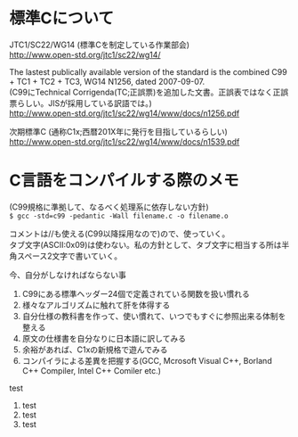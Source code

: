 # 標準Cについて

JTC1/SC22/WG14 (標準Cを制定している作業部会)  
http://www.open-std.org/jtc1/sc22/wg14/


The  lastest publically available version of the standard is the combined C99 + TC1 + TC2 + TC3, WG14 N1256, dated 2007-09-07.  
(C99にTechnical Corrigenda(TC;正誤票)を追加した文書。正誤表ではなく正誤票らしい。JISが採用している訳語では。)  
http://www.open-std.org/jtc1/sc22/wg14/www/docs/n1256.pdf

次期標準C (通称C1x;西暦201X年に発行を目指しているらしい)  
http://www.open-std.org/jtc1/sc22/wg14/www/docs/n1539.pdf

# C言語をコンパイルする際のメモ  

(C99規格に準拠して、なるべく処理系に依存しない方針)  
`$ gcc -std=c99 -pedantic -Wall filename.c -o filename.o`

コメントは//も使える(C99以降採用なので)ので、使っていく。  
タブ文字(ASCII:0x09)は使わない。私の方針として、タブ文字に相当する所は半角スペース2文字で書いていく。  

今、自分がしなければならない事  
1. C99にある標準ヘッダー24個で定義されている関数を扱い慣れる  
2. 様々なアルゴリズムに触れて肝を体得する  
3. 自分仕様の教科書を作って、使い慣れて、いつでもすぐに参照出来る体制を整える  
4. 原文の仕様書を自分なりに日本語に訳してみる  
5. 余裕があれば、C1xの新規格で遊んでみる  
6. コンパイラによる差異を把握する(GCC, Mcrosoft Visual C++, Borland C++ Compiler, Intel C++ Comiler etc.)  

test  
1. test  
2. test  
3. test
